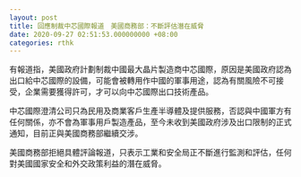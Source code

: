 ```yaml
---
layout: post
title: 回應制裁中芯國際報道　美國商務部：不斷評估潛在威脅
date: 2020-09-27 02:51:53.000000000 +08:00
categories: rthk
---
```


有報道指，美國政府計劃制裁中國最大晶片製造商中芯國際，原因是美國政府認為出口給中芯國際的設備，可能會被轉用作中國的軍事用途，認為有關風險不可接受，企業需要獲得許可，才可以向中芯國際出口技術產品。

中芯國際澄清公司只為民用及商業客戶生產半導體及提供服務，否認與中國軍方有任何關係，亦不會為軍事用戶製造產品，至今未收到美國政府涉及出口限制的正式通知，目前正與美國商務部繼續交涉。

美國商務部拒絕具體評論報道，只表示工業和安全局正不斷進行監測和評估，任何對美國國家安全和外交政策利益的潛在威脅。
